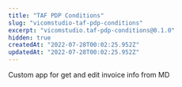 ```yaml
---
title: "TAF PDP Conditions"
slug: "vicomstudio-taf-pdp-conditions"
excerpt: "vicomstudio.taf-pdp-conditions@0.1.0"
hidden: true
createdAt: "2022-07-28T00:02:25.952Z"
updatedAt: "2022-07-28T00:02:25.952Z"
---
```

Custom app for get and edit invoice info from MD